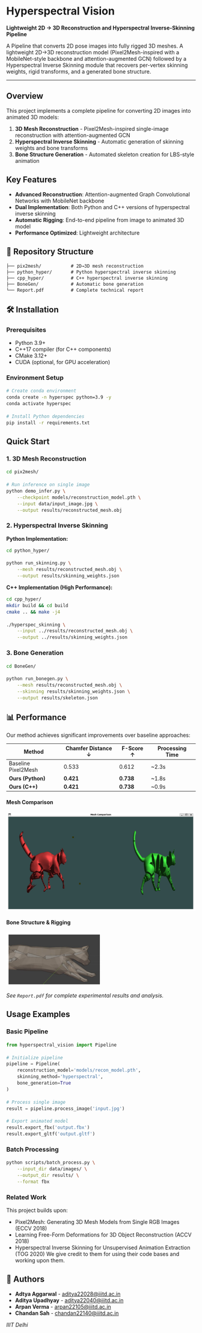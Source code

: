 # Hyperspectral Vision

**Lightweight 2D → 3D Reconstruction and Hyperspectral Inverse-Skinning Pipeline**

A Pipeline that converts 2D pose images into fully rigged 3D meshes. A lightweight 2D→3D reconstruction model (Pixel2Mesh-inspired with a MobileNet-style backbone and attention-augmented GCN) followed by a Hyperspectral Inverse Skinning module that recovers per-vertex skinning weights, rigid transforms, and a generated bone structure.

---

## Overview

This project implements a complete pipeline for converting 2D images into animated 3D models:

1. **3D Mesh Reconstruction** - Pixel2Mesh-inspired single-image reconstruction with attention-augmented GCN
2. **Hyperspectral Inverse Skinning** - Automatic generation of skinning weights and bone transforms
3. **Bone Structure Generation** - Automated skeleton creation for LBS-style animation

##  Key Features

- **Advanced Reconstruction**: Attention-augmented Graph Convolutional Networks with MobileNet backbone
- **Dual Implementation**: Both Python and C++ versions of hyperspectral inverse skinning
- **Automatic Rigging**: End-to-end pipeline from image to animated 3D model
- **Performance Optimized**: Lightweight architecture

## 📁 Repository Structure

```
├── pix2mesh/           # 2D→3D mesh reconstruction
├── python_hyper/       # Python hyperspectral inverse skinning
├── cpp_hyper/          # C++ hyperspectral inverse skinning  
├── BoneGen/            # Automatic bone generation
└── Report.pdf          # Complete technical report
```

## 🛠️ Installation

### Prerequisites
- Python 3.9+
- C++17 compiler (for C++ components)
- CMake 3.12+
- CUDA (optional, for GPU acceleration)

### Environment Setup

```bash
# Create conda environment
conda create -n hyperspec python=3.9 -y
conda activate hyperspec

# Install Python dependencies
pip install -r requirements.txt
```

## Quick Start

### 1. 3D Mesh Reconstruction

```bash
cd pix2mesh/

# Run inference on single image
python demo_infer.py \
    --checkpoint models/reconstruction_model.pth \
    --input data/input_image.jpg \
    --output results/reconstructed_mesh.obj
```

### 2. Hyperspectral Inverse Skinning

**Python Implementation:**
```bash
cd python_hyper/

python run_skinning.py \
    --mesh results/reconstructed_mesh.obj \
    --output results/skinning_weights.json
```

**C++ Implementation (High Performance):**
```bash
cd cpp_hyper/
mkdir build && cd build
cmake .. && make -j4

./hyperspec_skinning \
    --input ../results/reconstructed_mesh.obj \
    --output ../results/skinning_weights.json
```

### 3. Bone Generation

```bash
cd BoneGen/

python run_bonegen.py \
    --mesh results/reconstructed_mesh.obj \
    --skinning results/skinning_weights.json \
    --output results/skeleton.json
```

## 📊 Performance

Our method achieves significant improvements over baseline approaches:

| Method | Chamfer Distance ↓ | F-Score ↑ | Processing Time |
|--------|-------------------|-----------|-----------------|
| Baseline Pixel2Mesh | 0.533 | 0.612 | ~2.3s |
| **Ours (Python)** | **0.421** | **0.738** | ~1.8s |
| **Ours (C++)** | **0.421** | **0.738** | ~0.9s |

#### Mesh Comparison
![Bone Rigging](Assets/image.png)

#### Bone Structure & Rigging  
![Mesh Comparison](Assets/Rigged-cat-with-bone.png)

*See `Report.pdf` for complete experimental results and analysis.*

##  Usage Examples

### Basic Pipeline
```python
from hyperspectral_vision import Pipeline

# Initialize pipeline
pipeline = Pipeline(
    reconstruction_model='models/recon_model.pth',
    skinning_method='hyperspectral',
    bone_generation=True
)

# Process single image
result = pipeline.process_image('input.jpg')

# Export animated model
result.export_fbx('output.fbx')
result.export_gltf('output.gltf')
```

### Batch Processing
```bash
python scripts/batch_process.py \
    --input_dir data/images/ \
    --output_dir results/ \
    --format fbx
```

### Related Work
This project builds upon:
- Pixel2Mesh: Generating 3D Mesh Models from Single RGB Images (ECCV 2018)
- Learning Free-Form Deformations for 3D Object Reconstruction (ACCV 2018)  
- Hyperspectral Inverse Skinning for Unsupervised Animation Extraction (TOG 2020)
We give credit to them for using their code bases and working upon them.

## 👥 Authors

- **Adtya Aggarwal** - [aditya22028@iiitd.ac.in](mailto:aditya22028@iiitd.ac.in)
- **Aditya Upadhyay** - [aditya22040@iiitd.ac.in](mailto:aditya22040@iiitd.ac.in)
- **Arpan Verma** - [arpan22105@iiitd.ac.in](mailto:arpan22105@iiitd.ac.in)
- **Chandan Sah** - [chandan22140@iiitd.ac.in](mailto:chandan22140@iiitd.ac.in)

*IIIT Delhi*
